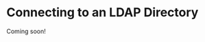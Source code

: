 # Connecting to an LDAP Directory

Coming soon!

<!-- Lightweight Directory Access Protocol (LDAP) servers are common user stores for Liferay DXP. You can configure LDAP at the system scope in System Settings or at the instance scope in Instance settings. Users can be imported from or exported to LDAP. To access LDAP configuration settings, navigate to *Control Panel &rarr; Configuration* &rarr; *Instance Settings*. At the bottom of the list on the left, click *Servers*.

Click the *Add* button to add an LDAP server connection. If you have more than one LDAP server, you can arrange the servers by order of preference using the up/down arrows. Regardless of how many LDAP servers you add, each server has the same configuration options.

**Server Name:** Enter a name for your LDAP server.

**Default Values:** Several common directory servers appear here. If you use one of these, select it to populate the rest of the form with default values for that directory.

These settings cover the connection to LDAP.

**Base Provider URL:** The link to the LDAP server. Make sure the Liferay server can communicate with the LDAP server. If there is a firewall between the two systems, make sure the appropriate ports are opened.

**Base DN:** The Base Distinguished Name for your LDAP directory, usually modeled after your organization. It may look like this: `dc=companynamehere,dc=com`.

**Principal:** The default LDAP administrator user ID is populated here. If your administrator ID differs, use that credential instead. You need an administrative credential because Liferay uses this ID to synchronize user accounts to and from LDAP.

**Credentials:** Enter the password for the LDAP administrative user.

This is all you need to make a regular connection to an LDAP directory. You may, however, need to customize the rest of the configuration, as it represents "best guesses" as to correct defaults. The default attribute mappings usually provide enough data to synchronize back to the Liferay database when a user attempts to log in. To test the connection to your LDAP server, click the *Test LDAP Connection* button.

## Checkpoint

Before proceeding to fine tune Liferay's LDAP connections, ensure the following steps have been taken:

1. The LDAP connection is enabled. Depending on your needs, LDAP authentication may be required so that only users who have been bound may log in.

1. *Export/Import*: for users in a clustered environment, Enable Import/Export on Startup should be disabled so that there are no massive imports on every node upon start up.

1. When adding the LDAP server, the *Server Name*, *Default Values*, *Connection* values are correct. It is always a good idea to click the *Test LDAP Connection* before saving.

## Instance Settings vs. System Settings

You can also define an LDAP server connection at the System Settings scope. Because this user interface is auto-generated, it's not as helpful as the one in Instance Settings. For this reason, you should define and troubleshoot your settings in Instance Settings first. If you decide you want your LDAP connection at the system scope, you can copy your configuration from Instance Settings and then delete the server from Instance Settings.

Of course, you can also configure LDAP servers at the system scope using OSGi `.config` files. The easiest way to do this is to use the GUI and export the configuration. Then you can use the resulting `.config` file anywhere you need it (such as other nodes in a cluster).

**Note:** To use `config` files for LDAP server configuration, you must specify the Virtual Instance ID (in the source, the variable name is `companyId`) in the exported configuration file, because servers are defined at the instance scope, not the system scope. To do this, specify the virtual instance ID somewhere in the file like this:

```properties
companyId=1234
```
You can find your Virtual Instance ID in *Control Panel* &rarr; *Configuration* &rarr; *Virtual Instances*.

## Security

If you run your LDAP directory in SSL mode to encrypt credential information on the network, you must perform extra steps to share the encryption key and certificate between the two systems.

For example, if your LDAP directory is Microsoft Active Directory on Windows Server 2003, you'd share the certificate like this:

Click *Start* &rarr; *Administrative Tools* &rarr; *Certificate Authority*. Highlight the machine that is the certificate authority, right-click on it, and click *Properties*. From the General menu, click *View Certificate*. Select the Details view, and click *Copy To File*. Use the resulting wizard to save the certificate as a file. You must also import the certificate into the *cacerts keystore* like this:

    keytool -import -trustcacerts -keystore /some/path/java-8-jdk/jre/lib/security/cacerts -storepass changeit -noprompt -alias MyRootCA -file /some/path/MyRootCA.cer

The `keytool` utility ships as part of the Java SDK.

Once this is done, go back to the LDAP page in the Control Panel. Modify the LDAP URL in the Base DN field to the secure version by changing the protocol to `ldaps` and the port to `636` like this:

    ldaps://myLdapServerHostname:636

Save the changes. Communication to LDAP is now encrypted.

To tune or configure how Liferay DXP matches users in LDAP for syncing, please see [configuring import and export](/.02-configuring-import-export.md). -->
